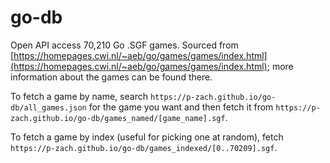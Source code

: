 # go-db

Open API access 70,210 Go .SGF games. Sourced from [https://homepages.cwi.nl/~aeb/go/games/games/index.html](https://homepages.cwi.nl/~aeb/go/games/games/index.html); more information about the games can be found there.

To fetch a game by name, search `https://p-zach.github.io/go-db/all_games.json` for the game you want and then fetch it from
`https://p-zach.github.io/go-db/games_named/[game_name].sgf`.

To fetch a game by index (useful for picking one at random), fetch `https://p-zach.github.io/go-db/games_indexed/[0..70209].sgf`.